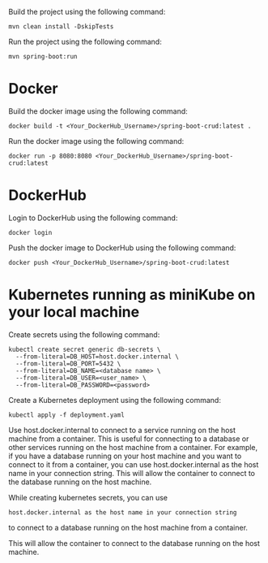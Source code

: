 Build the project using the following command:

```
mvn clean install -DskipTests
```

Run the project using the following command:

```
mvn spring-boot:run
```

# Docker

Build the docker image using the following command:

```
docker build -t <Your_DockerHub_Username>/spring-boot-crud:latest .
```

Run the docker image using the following command:

```
docker run -p 8080:8080 <Your_DockerHub_Username>/spring-boot-crud:latest
```

# DockerHub

Login to DockerHub using the following command:

```
docker login
```

Push the docker image to DockerHub using the following command:

```
docker push <Your_DockerHub_Username>/spring-boot-crud:latest
```

# Kubernetes running as miniKube on your local machine

Create secrets using the following command:

```
kubectl create secret generic db-secrets \
  --from-literal=DB_HOST=host.docker.internal \
  --from-literal=DB_PORT=5432 \
  --from-literal=DB_NAME=<database name> \
  --from-literal=DB_USER=<user_name> \
  --from-literal=DB_PASSWORD=<password>
```

Create a Kubernetes deployment using the following command:

```
kubectl apply -f deployment.yaml
```

Use host.docker.internal to connect to a service running on the host machine from a container.
This is useful for connecting to a database or other services running on the host machine from a container. For example,
if you have a database running on your host machine and you want to connect to it from a container, you can use
host.docker.internal as the host name in your connection string. This will allow the container to connect to the
database running on the host machine.

While creating kubernetes secrets,
you can use

```
host.docker.internal as the host name in your connection string 
```

to connect to a database running on the host machine from a container.

This will allow the container to connect to the database running on the host machine.